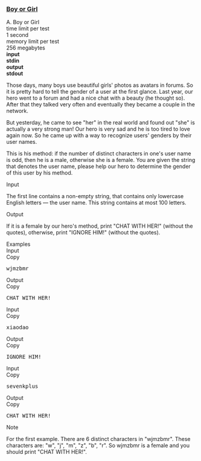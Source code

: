 <h3><a href="https://codeforces.com/contest/236/problem/A" target="_blank" rel="noopener noreferrer">Boy or Girl</a></h3>
<div class="header"><div class="title">A. Boy or Girl</div><div class="time-limit"><div class="property-title">time limit per test</div>1 second</div><div class="memory-limit"><div class="property-title">memory limit per test</div>256 megabytes</div><div class="input-file input-standard" style="font-weight: bold"><div class="property-title">input</div>stdin</div><div class="output-file output-standard" style="font-weight: bold"><div class="property-title">output</div>stdout</div></div><div><p>Those days, many boys use beautiful girls' photos as avatars in forums. So it is pretty hard to tell the gender of a user at the first glance. Last year, our hero went to a forum and had a nice chat with a beauty (he thought so). After that they talked very often and eventually they became a couple in the network. </p><p>But yesterday, he came to see "her" in the real world and found out "she" is actually a very strong man! Our hero is very sad and he is too tired to love again now. So he came up with a way to recognize users' genders by their user names.</p><p>This is his method: if the number of distinct characters in one's user name is odd, then he is a male, otherwise she is a female. You are given the string that denotes the user name, please help our hero to determine the gender of this user by his method.</p></div><div class="input-specification"><div class="section-title">Input</div><p>The first line contains a non-empty string, that contains only lowercase English letters — the user name. This string contains at most 100 letters.</p></div><div class="output-specification"><div class="section-title">Output</div><p>If it is a female by our hero's method, print "<span class="tex-font-style-tt">CHAT WITH HER!</span>" (without the quotes), otherwise, print "<span class="tex-font-style-tt">IGNORE HIM!</span>" (without the quotes).</p></div><div class="sample-tests"><div class="section-title">Examples</div><div class="sample-test"><div class="input"><div class="title">Input<div title="Copy" data-clipboard-target="#id009536690722752488" id="id0011478149952339645" class="input-output-copier">Copy</div></div><pre id="id009536690722752488">wjmzbmr<br></pre></div><div class="output"><div class="title">Output<div title="Copy" data-clipboard-target="#id00010701647022596128" id="id00023646485909410098" class="input-output-copier">Copy</div></div><pre id="id00010701647022596128">CHAT WITH HER!<br></pre></div><div class="input"><div class="title">Input<div title="Copy" data-clipboard-target="#id009493808707820244" id="id008778131109412135" class="input-output-copier">Copy</div></div><pre id="id009493808707820244">xiaodao<br></pre></div><div class="output"><div class="title">Output<div title="Copy" data-clipboard-target="#id009007375189766108" id="id004403182820357614" class="input-output-copier">Copy</div></div><pre id="id009007375189766108">IGNORE HIM!<br></pre></div><div class="input"><div class="title">Input<div title="Copy" data-clipboard-target="#id008331289605297523" id="id006170560382460253" class="input-output-copier">Copy</div></div><pre id="id008331289605297523">sevenkplus<br></pre></div><div class="output"><div class="title">Output<div title="Copy" data-clipboard-target="#id0022717242808595317" id="id007068303912567396" class="input-output-copier">Copy</div></div><pre id="id0022717242808595317">CHAT WITH HER!<br></pre></div></div></div><div class="note"><div class="section-title">Note</div><p>For the first example. There are 6 distinct characters in "<span class="tex-font-style-tt">wjmzbmr</span>". These characters are: "<span class="tex-font-style-tt">w</span>", "<span class="tex-font-style-tt">j</span>", "<span class="tex-font-style-tt">m</span>", "<span class="tex-font-style-tt">z</span>", "<span class="tex-font-style-tt">b</span>", "<span class="tex-font-style-tt">r</span>". So wjmzbmr is a female and you should print "<span class="tex-font-style-tt">CHAT WITH HER!</span>".</p></div>